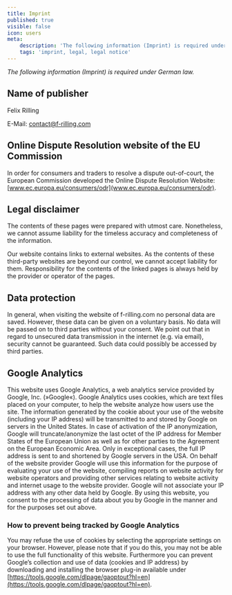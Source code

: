 ```yaml
---
title: Imprint
published: true
visible: false
icon: users
meta:
    description: 'The following information (Imprint) is required under German law.'
    tags: 'imprint, legal, legal notice'
---
```


_The following information (Imprint) is required under German law._

## Name of publisher

Felix Rilling

E-Mail: contact@f-rilling.com

## Online Dispute Resolution website of the EU Commission

In order for consumers and traders to resolve a dispute out-of-court, the European Commission developed the Online Dispute Resolution Website: [www.ec.europa.eu/consumers/odr](www.ec.europa.eu/consumers/odr).

## Legal disclaimer

The contents of these pages were prepared with utmost care. Nonetheless, we cannot assume liability for the timeless accuracy and completeness of the information.

Our website contains links to external websites. As the contents of these third-party websites are beyond our control, we cannot accept liability for them. Responsibility for the contents of the linked pages is always held by the provider or operator of the pages.

## Data protection

In general, when visiting the website of f-rilling.com no personal data are saved. However, these data can be given on a voluntary basis. No data will be passed on to third parties without your consent. We point out that in regard to unsecured data transmission in the internet (e.g. via email), security cannot be guaranteed. Such data could possibly be accessed by third parties.

## Google Analytics

This website uses Google Analytics, a web analytics service provided by Google, Inc. (»Google«). Google Analytics uses cookies, which are text files placed on your computer, to help the website analyze how users use the site. The information generated by the cookie about your use of the website (including your IP address) will be transmitted to and stored by Google on servers in the United States.
In case of activation of the IP anonymization, Google will truncate/anonymize the last octet of the IP address for Member States of the European Union as well as for other parties to the Agreement on the European Economic Area.
Only in exceptional cases, the full IP address is sent to and shortened by Google servers in the USA. On behalf of the website provider Google will use this information for the purpose of evaluating your use of the website, compiling reports on website activity for website operators and providing other services relating to website activity and internet usage to the website provider.
Google will not associate your IP address with any other data held by Google. By using this website, you consent to the processing of data about you by Google in the manner and for the purposes set out above.

### How to prevent being tracked by Google Analytics

You may refuse the use of cookies by selecting the appropriate settings on your browser. However, please note that if you do this, you may not be able to use the full functionality of this website.
Furthermore you can prevent Google’s collection and use of data (cookies and IP address) by downloading and installing the browser plug-in available under [https://tools.google.com/dlpage/gaoptout?hl=en](https://tools.google.com/dlpage/gaoptout?hl=en).

